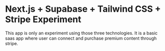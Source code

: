 # Next.js + Supabase + Tailwind CSS + Stripe Experiment

This app is only an experiment using those three technologies. It is a basic saas app where user can connect and purchase premium content through stripe.
